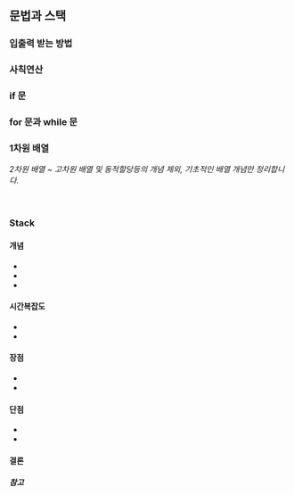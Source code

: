 ## 문법과 스택

### 입출력 받는 방법

### 사칙연산

### if 문

### for 문과 while 문

### 1차원 배열
_2차원 배열 ~ 고차원 배열 및 동적할당등의 개념 제외, 기초적인 배열 개념만 정리합니다._  
</br>
</br>
### Stack
#### 개념

- 
-
- 

#### 시간복잡도
-
-

#### 장점

- 
- 



#### 단점

- 
- 



#### 결론




##### 참고
